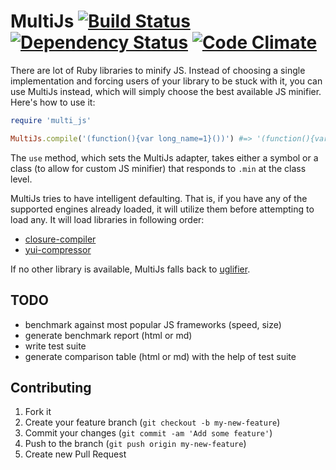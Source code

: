 # MultiJs [![Build Status](https://secure.travis-ci.org/stereobooster/multi_js.png?branch=master)](https://secure.travis-ci.org/#!/stereobooster/multi_js) [![Dependency Status](https://gemnasium.com/stereobooster/multi_js.png?travis)](https://gemnasium.com/stereobooster/multi_js) [![Code Climate](https://codeclimate.com/badge.png)](https://codeclimate.com/github/stereobooster/multi_js)

There are lot of Ruby libraries to minify JS.
Instead of choosing a single implementation and forcing users of your library to be
stuck with it, you can use MultiJs instead, which will simply choose the
best available JS minifier. Here's how to use it:

```ruby
require 'multi_js'

MultiJs.compile('(function(){var long_name=1}())') #=> '(function(){var a=1}())'
```

The `use` method, which sets the MultiJs adapter, takes either a symbol or a
class (to allow for custom JS minifier) that responds to `.min` at the class level.

MultiJs tries to have intelligent defaulting. That is, if you have any of the
supported engines already loaded, it will utilize them before attempting to
load any. 
It will load libraries in following order:

 - [closure-compiler](https://github.com/documentcloud/closure-compiler)
 - [yui-compressor](https://github.com/sstephenson/ruby-yui-compressor)

If no other library is available, MultiJs falls back to [uglifier](https://github.com/lautis/uglifier).

## TODO

 - benchmark against most popular JS frameworks (speed, size)
 - generate benchmark report (html or md)
 - write test suite
 - generate comparison table (html or md) with the help of test suite

## Contributing

1. Fork it
2. Create your feature branch (`git checkout -b my-new-feature`)
3. Commit your changes (`git commit -am 'Add some feature'`)
4. Push to the branch (`git push origin my-new-feature`)
5. Create new Pull Request
